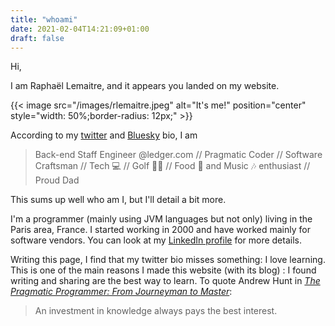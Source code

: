 ```yaml
---
title: "whoami"
date: 2021-02-04T14:21:09+01:00
draft: false
---
```


Hi,

I am Raphaël Lemaitre, and it appears you landed on my website.

{{< image src="/images/rlemaitre.jpeg" alt="It's me!" position="center" style="width: 50%;border-radius: 12px;" >}}

According to my [twitter](https://twitter.com/rlemaitre) and [Bluesky](https://bsky.app/profile/rlemaitre.com) bio, I am

> Back-end Staff Engineer @ledger.com // Pragmatic Coder // Software Craftsman //  Tech 💻 // Golf 🏌️‍♂️ // Food 🍲 and Music 🎶 enthusiast // Proud Dad

This sums up well who am I, but I'll detail a bit more.

I'm a programmer (mainly using JVM languages but not only) living in the Paris area, France.
I started working in 2000 and have worked mainly for software vendors.
You can look at my [LinkedIn profile](https://linkedin.com/in/rlemaitre/) for more details.

Writing this page, I find that my twitter bio misses something: I love learning.
This is one of the main reasons I made this website (with its blog) : I found writing and sharing are the best way to learn.
To quote Andrew Hunt in <cite>[The Pragmatic Programmer: From Journeyman to Master](https://www.pragprog.com/titles/tpp20/the-pragmatic-programmer-20th-anniversary-edition/)</cite>:

> An investment in knowledge always pays the best interest.


